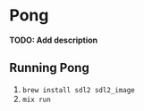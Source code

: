 # Pong

**TODO: Add description**

## Running Pong

  1. `brew install sdl2 sdl2_image`
  2. `mix run`
